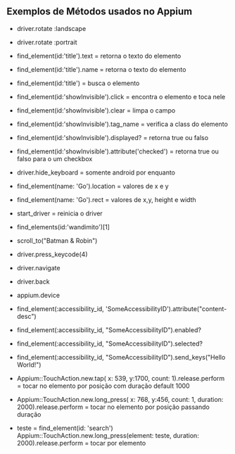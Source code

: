 ## Exemplos de Métodos usados no Appium

 - driver.rotate :landscape

 - driver.rotate :portrait

 - find_element(id:'title').text = retorna o texto do elemento

 - find_element(id:'title').name = retorna o texto do elemento

 - find_element(id:'title') = busca o elemento

 - find_element(id:'showInvisible').click = encontra o elemento e toca nele

 - find_element(id:'showInvisible').clear = limpa o campo 

 - find_element(id:'showInvisible').tag_name = verifica a class do elemento

 - find_element(id:'showInvisible').displayed? = retorna true ou falso

 - find_element(id:'showInvisible').attribute('checked') = retorna true ou falso para o um checkbox

 - driver.hide_keyboard = somente android por enquanto

 - find_element(name: 'Go').location = valores de x e y

 - find_element(name: 'Go').rect = valores de x,y, height e width

 - start_driver = reinicia o driver

 - find_elements(id:'wandimito')[1] 

 - scroll_to("Batman & Robin")

 - driver.press_keycode(4)

 - driver.navigate

 - driver.back

 - appium.device

 - find_element(:accessibility_id, 'SomeAccessibilityID').attribute("content-desc")

 - find_element(:accessibility_id, "SomeAccessibilityID").enabled?

 - find_element(:accessibility_id, "SomeAccessibilityID").selected?

 - find_element(:accessibility_id, "SomeAccessibilityID").send_keys("Hello World!")

 - Appium::TouchAction.new.tap( x: 539, y:1700, count: 1).release.perform = tocar no elemento por posição com duração default 1000

 - Appium::TouchAction.new.long_press( x: 768, y:456, count: 1, duration: 2000).release.perform = tocar no elemento por posição passando duração 

- teste = find_element(id: 'search')
Appium::TouchAction.new.long_press(element: teste, duration: 2000).release.perform = tocar por elemento

